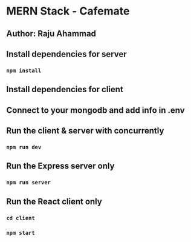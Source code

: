 # MERN Stack - Cafemate

## Author: Raju Ahammad

## Install dependencies for server

### `npm install`

## Install dependencies for client



## Connect to your mongodb and add info in .env

## Run the client & server with concurrently

### `npm run dev`

## Run the Express server only

### `npm run server`

## Run the React client only

### `cd client`
### `npm start`
